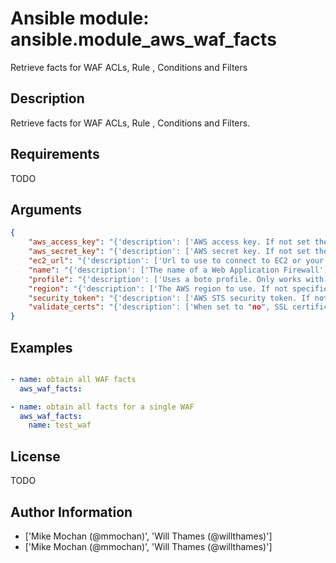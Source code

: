 # Ansible module: ansible.module_aws_waf_facts


Retrieve facts for WAF ACLs, Rule , Conditions and Filters

## Description

Retrieve facts for WAF ACLs, Rule , Conditions and Filters.

## Requirements

TODO

## Arguments

``` json
{
    "aws_access_key": "{'description': ['AWS access key. If not set then the value of the AWS_ACCESS_KEY_ID, AWS_ACCESS_KEY or EC2_ACCESS_KEY environment variable is used.'], 'aliases': ['ec2_access_key', 'access_key']}",
    "aws_secret_key": "{'description': ['AWS secret key. If not set then the value of the AWS_SECRET_ACCESS_KEY, AWS_SECRET_KEY, or EC2_SECRET_KEY environment variable is used.'], 'aliases': ['ec2_secret_key', 'secret_key']}",
    "ec2_url": "{'description': ['Url to use to connect to EC2 or your Eucalyptus cloud (by default the module will use EC2 endpoints). Ignored for modules where region is required. Must be specified for all other modules if region is not used. If not set then the value of the EC2_URL environment variable, if any, is used.']}",
    "name": "{'description': ['The name of a Web Application Firewall']}",
    "profile": "{'description': ['Uses a boto profile. Only works with boto >= 2.24.0.'], 'version_added': '1.6'}",
    "region": "{'description': ['The AWS region to use. If not specified then the value of the AWS_REGION or EC2_REGION environment variable, if any, is used. See U(http://docs.aws.amazon.com/general/latest/gr/rande.html#ec2_region)'], 'required': False, 'aliases': ['aws_region', 'ec2_region']}",
    "security_token": "{'description': ['AWS STS security token. If not set then the value of the AWS_SECURITY_TOKEN or EC2_SECURITY_TOKEN environment variable is used.'], 'aliases': ['access_token'], 'version_added': '1.6'}",
    "validate_certs": "{'description': ['When set to "no", SSL certificates will not be validated for boto versions >= 2.6.0.'], 'type': 'bool', 'default': True, 'version_added': '1.5'}",
}
```

## Examples


``` yaml

- name: obtain all WAF facts
  aws_waf_facts:

- name: obtain all facts for a single WAF
  aws_waf_facts:
    name: test_waf

```

## License

TODO

## Author Information
  - ['Mike Mochan (@mmochan)', 'Will Thames (@willthames)']
  - ['Mike Mochan (@mmochan)', 'Will Thames (@willthames)']

